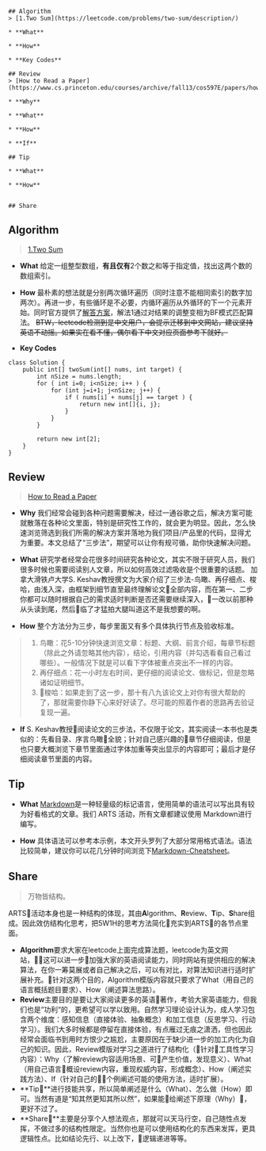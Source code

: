 ```
## Algorithm
> [1.Two Sum](https://leetcode.com/problems/two-sum/description/)

* **What**

* **How**

* **Key Codes**

## Review
> [How to Read a Paper](https://www.cs.princeton.edu/courses/archive/fall13/cos597E/papers/howtoread.pdf)

* **Why**

* **What**

* **How**

* **If**

## Tip

* **What**

* **How**


## Share
```

## Algorithm
> [1.Two Sum](https://leetcode.com/problems/two-sum/description/)

* **What** 给定一组整型数组，**有且仅有**2个数之和等于指定值，找出这两个数的数组索引。

* **How** 最朴素的想法就是分别两次循环遍历（同时注意不能相同索引的数字加两次）。再进一步，有些循环是不必要，内循环遍历从外循环的下一个元素开始。同时官方提供了[解答方案](https://leetcode.com/articles/two-sum/)，解法1通过对结果的调整变相为BF模式匹配算法。
~~BTW，leetcode检测到是中文用户，会提示迁移到中文网站，建议坚持英语不动摇。如果实在看不懂，偶尔看下中文对应页面参考下就好。~~
* **Key Codes**
```
class Solution {
    public int[] twoSum(int[] nums, int target) {
        int nSize = nums.length;
        for ( int i=0; i<nSize; i++ ) {
            for (int j=i+1; j<nSize; j++) {
                if ( nums[i] + nums[j] == target ) {
                    return new int[]{i, j};
                }
            }
        }
        
        return new int[2];
    }
}
```

## Review
> [How to Read a Paper](https://www.cs.princeton.edu/courses/archive/fall13/cos597E/papers/howtoread.pdf)

* **Why** 我们经常会碰到各种问题需要解决，经过一通谷歌之后，解决方案可能就散落在各种论文里面，特别是研究性工作的，就会更为明显。因此，怎么快速浏览筛选到我们所需的解决方案并落地为我们项目/产品里的代码，显得尤为重要。本文总结了“三步法”，期望可以让你有规可循，助你快速解决问题。

* **What** 研究学者经常会花很多时间研究各种论文，其实不限于研究人员，我们很多时候也需要阅读别人文章，所以如何高效过滤吸收是个很重要的话题。
加拿大滑铁卢大学S. Keshav教授撰文为大家介绍了三步法-鸟瞰、再仔细点、梭哈，由浅入深，由框架到细节直至最终理解论文全部内容，而在第一、二步你都可以随时根据自己的需求适时判断是否还需要继续深入，一改以前那种从头读到尾，然后临了才猛拍大腿叫道这不是我想要的啊。

* **How** 整个方法分为三步，每步里面又有多个具体执行节点及验收标准。
> 1. 鸟瞰：花5-10分钟快速浏览文章：标题、大纲、前言介绍，每章节标题（除此之外请忽略其他内容），结论，引用内容（并勾选看看自己看过哪些）。一般情况下就是可以看下字体被重点突出不一样的内容。
>2. 再仔细点：花一小时左右时间，更仔细的阅读论文、做标记，但是忽略诸如证明细节。
>3. 梭哈：如果走到了这一步，那十有八九该论文上对你有很大帮助的了，那就需要你静下心来好好读了。尽可能的照着作者的思路再去验证复现一遍。

* **If** S. Keshav教授阅读论文的三步法，不仅限于论文，其实阅读一本书也是类似的：先看目录、序言鸟瞰全貌；针对自己感兴趣的章节仔细阅读，但是也只要大概浏览下章节里面通过字体加重等突出显示的内容即可；最后才是仔细阅读章节里面的内容。

## Tip

* **What** [Markdown](https://zh.wikipedia.org/zh-hans/Markdown)是一种轻量级的标记语言，使用简单的语法可以写出具有较为好看格式的文章。我们 ARTS 活动，所有文章都建议使用 Markdown进行编写。

* **How** 具体语法可以参考本示例，本文开头罗列了大部分常用格式语法。语法比较简单，建议你可以花几分钟时间浏览下[Markdown-Cheatsheet](https://github.com/adam-p/markdown-here/wiki/Markdown-Cheatsheet)。


## Share
> 万物皆结构。

ARTS活动本身也是一种结构的体现，其由**A**lgorithm、**R**eview、**T**ip、**S**hare组成。因此效仿结构化思考，把5W1H的思考方法简化充实到ARTS的各节点里面。

* **Algorithm**要求大家在leetcode上面完成算法题，leetcode为英文网站，这可以进一步加强大家的英语阅读能力，同时网站有提供相应的解决算法，在你一筹莫展或者自己解决之后，可以有对比，对算法知识进行适时扩展补充。针对这两个目的，Algorithm模版内容就只要求了What（用自己的语言概括题目要求）、How（阐述算法思路）。
* **Review**主要目的是要让大家阅读更多的英语著作，考验大家英语能力，但我们也是“功利“的，更希望可以学以致用。自然学习理论设计认为，成人学习包含两个维度：感知信息（直接体验、抽象概念）和加工信息（反思学习、行动学习）。我们大多时候都是停留在直接体验，有点雁过无痕之潇洒，但也因此经常会面临书到用时方恨少之尴尬，主要原因在于缺少进一步的加工内化为自己的知识。因此，Review模版对学习之道进行了结构化（针对工具性学习内容）：Why（了解review内容适用场景、可产生价值，发现意义）、What（用自己语言概设review内容，重现权威内容，形成概念）、How（阐述实践方法）、If（针对自己的个例阐述可能的使用方法，适时扩展）。
* **Tip**进行技能共享，所以简单阐述是什么（What）、怎么做（How）即可。当然有道是“知其然更知其所以然”，如果能给阐述下原理（Why），更好不过了。
* **Share**主要是分享个人想法观点，那就可以天马行空，自己随性点发挥，不做过多的结构性限定。当然你也是可以使用结构化的东西来发挥，更具逻辑性点。比如结论先行、以上改下，逻辑递进等等。